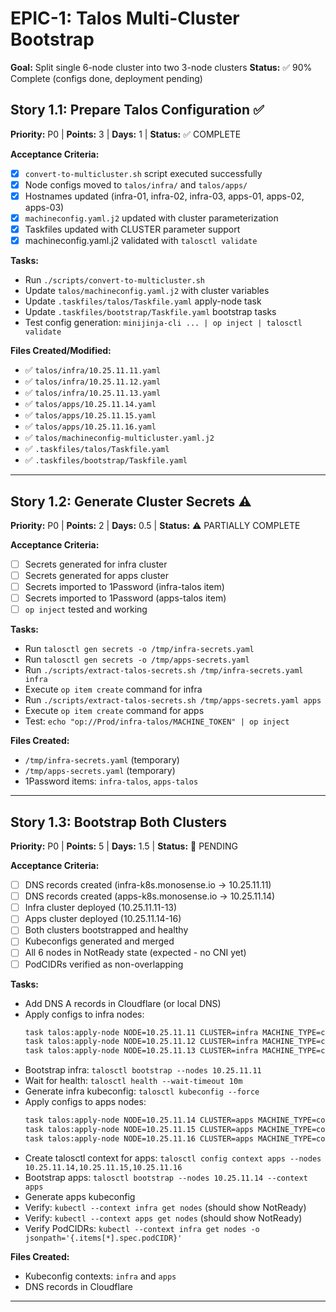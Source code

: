 # EPIC-1: Talos Multi-Cluster Bootstrap
**Goal:** Split single 6-node cluster into two 3-node clusters
**Status:** ✅ 90% Complete (configs done, deployment pending)

## Story 1.1: Prepare Talos Configuration ✅
**Priority:** P0 | **Points:** 3 | **Days:** 1 | **Status:** ✅ COMPLETE

**Acceptance Criteria:**
- [x] `convert-to-multicluster.sh` script executed successfully
- [x] Node configs moved to `talos/infra/` and `talos/apps/`
- [x] Hostnames updated (infra-01, infra-02, infra-03, apps-01, apps-02, apps-03)
- [x] `machineconfig.yaml.j2` updated with cluster parameterization
- [x] Taskfiles updated with CLUSTER parameter support
- [x] machineconfig.yaml.j2 validated with `talosctl validate`

**Tasks:**
- Run `./scripts/convert-to-multicluster.sh`
- Update `talos/machineconfig.yaml.j2` with cluster variables
- Update `.taskfiles/talos/Taskfile.yaml` apply-node task
- Update `.taskfiles/bootstrap/Taskfile.yaml` bootstrap tasks
- Test config generation: `minijinja-cli ... | op inject | talosctl validate`

**Files Created/Modified:**
- ✅ `talos/infra/10.25.11.11.yaml`
- ✅ `talos/infra/10.25.11.12.yaml`
- ✅ `talos/infra/10.25.11.13.yaml`
- ✅ `talos/apps/10.25.11.14.yaml`
- ✅ `talos/apps/10.25.11.15.yaml`
- ✅ `talos/apps/10.25.11.16.yaml`
- ✅ `talos/machineconfig-multicluster.yaml.j2`
- ✅ `.taskfiles/talos/Taskfile.yaml`
- ✅ `.taskfiles/bootstrap/Taskfile.yaml`

---

## Story 1.2: Generate Cluster Secrets ⚠️
**Priority:** P0 | **Points:** 2 | **Days:** 0.5 | **Status:** ⚠️ PARTIALLY COMPLETE

**Acceptance Criteria:**
- [ ] Secrets generated for infra cluster
- [ ] Secrets generated for apps cluster
- [ ] Secrets imported to 1Password (infra-talos item)
- [ ] Secrets imported to 1Password (apps-talos item)
- [ ] `op inject` tested and working

**Tasks:**
- Run `talosctl gen secrets -o /tmp/infra-secrets.yaml`
- Run `talosctl gen secrets -o /tmp/apps-secrets.yaml`
- Run `./scripts/extract-talos-secrets.sh /tmp/infra-secrets.yaml infra`
- Execute `op item create` command for infra
- Run `./scripts/extract-talos-secrets.sh /tmp/apps-secrets.yaml apps`
- Execute `op item create` command for apps
- Test: `echo "op://Prod/infra-talos/MACHINE_TOKEN" | op inject`

**Files Created:**
- `/tmp/infra-secrets.yaml` (temporary)
- `/tmp/apps-secrets.yaml` (temporary)
- 1Password items: `infra-talos`, `apps-talos`

---

## Story 1.3: Bootstrap Both Clusters
**Priority:** P0 | **Points:** 5 | **Days:** 1.5 | **Status:** 🔲 PENDING

**Acceptance Criteria:**
- [ ] DNS records created (infra-k8s.monosense.io → 10.25.11.11)
- [ ] DNS records created (apps-k8s.monosense.io → 10.25.11.14)
- [ ] Infra cluster deployed (10.25.11.11-13)
- [ ] Apps cluster deployed (10.25.11.14-16)
- [ ] Both clusters bootstrapped and healthy
- [ ] Kubeconfigs generated and merged
- [ ] All 6 nodes in NotReady state (expected - no CNI yet)
- [ ] PodCIDRs verified as non-overlapping

**Tasks:**
- Add DNS A records in Cloudflare (or local DNS)
- Apply configs to infra nodes:
  ```bash
  task talos:apply-node NODE=10.25.11.11 CLUSTER=infra MACHINE_TYPE=controlplane
  task talos:apply-node NODE=10.25.11.12 CLUSTER=infra MACHINE_TYPE=controlplane
  task talos:apply-node NODE=10.25.11.13 CLUSTER=infra MACHINE_TYPE=controlplane
  ```
- Bootstrap infra: `talosctl bootstrap --nodes 10.25.11.11`
- Wait for health: `talosctl health --wait-timeout 10m`
- Generate infra kubeconfig: `talosctl kubeconfig --force`
- Apply configs to apps nodes:
  ```bash
  task talos:apply-node NODE=10.25.11.14 CLUSTER=apps MACHINE_TYPE=controlplane
  task talos:apply-node NODE=10.25.11.15 CLUSTER=apps MACHINE_TYPE=controlplane
  task talos:apply-node NODE=10.25.11.16 CLUSTER=apps MACHINE_TYPE=controlplane
  ```
- Create talosctl context for apps: `talosctl config context apps --nodes 10.25.11.14,10.25.11.15,10.25.11.16`
- Bootstrap apps: `talosctl bootstrap --nodes 10.25.11.14 --context apps`
- Generate apps kubeconfig
- Verify: `kubectl --context infra get nodes` (should show NotReady)
- Verify: `kubectl --context apps get nodes` (should show NotReady)
- Verify PodCIDRs: `kubectl --context infra get nodes -o jsonpath='{.items[*].spec.podCIDR}'`

**Files Created:**
- Kubeconfig contexts: `infra` and `apps`
- DNS records in Cloudflare

---
